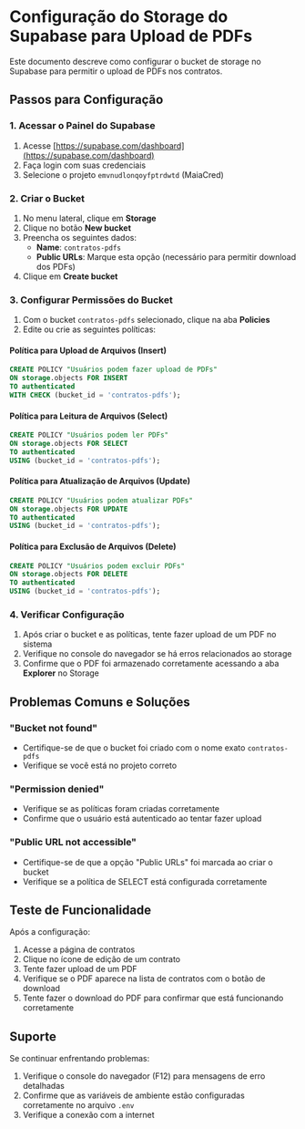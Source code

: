 # Configuração do Storage do Supabase para Upload de PDFs

Este documento descreve como configurar o bucket de storage no Supabase para permitir o upload de PDFs nos contratos.

## Passos para Configuração

### 1. Acessar o Painel do Supabase

1. Acesse [https://supabase.com/dashboard](https://supabase.com/dashboard)
2. Faça login com suas credenciais
3. Selecione o projeto `emvnudlonqoyfptrdwtd` (MaiaCred)

### 2. Criar o Bucket

1. No menu lateral, clique em **Storage**
2. Clique no botão **New bucket**
3. Preencha os seguintes dados:
   - **Name**: `contratos-pdfs`
   - **Public URLs**: Marque esta opção (necessário para permitir download dos PDFs)
4. Clique em **Create bucket**

### 3. Configurar Permissões do Bucket

1. Com o bucket `contratos-pdfs` selecionado, clique na aba **Policies**
2. Edite ou crie as seguintes políticas:

#### Política para Upload de Arquivos (Insert)
```sql
CREATE POLICY "Usuários podem fazer upload de PDFs"
ON storage.objects FOR INSERT
TO authenticated
WITH CHECK (bucket_id = 'contratos-pdfs');
```

#### Política para Leitura de Arquivos (Select)
```sql
CREATE POLICY "Usuários podem ler PDFs"
ON storage.objects FOR SELECT
TO authenticated
USING (bucket_id = 'contratos-pdfs');
```

#### Política para Atualização de Arquivos (Update)
```sql
CREATE POLICY "Usuários podem atualizar PDFs"
ON storage.objects FOR UPDATE
TO authenticated
USING (bucket_id = 'contratos-pdfs');
```

#### Política para Exclusão de Arquivos (Delete)
```sql
CREATE POLICY "Usuários podem excluir PDFs"
ON storage.objects FOR DELETE
TO authenticated
USING (bucket_id = 'contratos-pdfs');
```

### 4. Verificar Configuração

1. Após criar o bucket e as políticas, tente fazer upload de um PDF no sistema
2. Verifique no console do navegador se há erros relacionados ao storage
3. Confirme que o PDF foi armazenado corretamente acessando a aba **Explorer** no Storage

## Problemas Comuns e Soluções

### "Bucket not found"
- Certifique-se de que o bucket foi criado com o nome exato `contratos-pdfs`
- Verifique se você está no projeto correto

### "Permission denied"
- Verifique se as políticas foram criadas corretamente
- Confirme que o usuário está autenticado ao tentar fazer upload

### "Public URL not accessible"
- Certifique-se de que a opção "Public URLs" foi marcada ao criar o bucket
- Verifique se a política de SELECT está configurada corretamente

## Teste de Funcionalidade

Após a configuração:
1. Acesse a página de contratos
2. Clique no ícone de edição de um contrato
3. Tente fazer upload de um PDF
4. Verifique se o PDF aparece na lista de contratos com o botão de download
5. Tente fazer o download do PDF para confirmar que está funcionando corretamente

## Suporte

Se continuar enfrentando problemas:
1. Verifique o console do navegador (F12) para mensagens de erro detalhadas
2. Confirme que as variáveis de ambiente estão configuradas corretamente no arquivo `.env`
3. Verifique a conexão com a internet